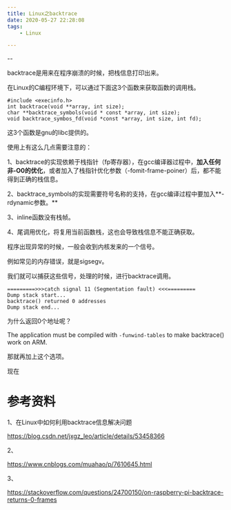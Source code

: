 ```yaml
---
title: Linux之backtrace
date: 2020-05-27 22:28:08
tags:
	- Linux

---
```


--

backtrace是用来在程序崩溃的时候，把栈信息打印出来。

在Linux的C编程环境下，可以通过下面这3个函数来获取函数的调用栈。

```
#include <execinfo.h>
int backtrace(void **array, int size);
char **backtrace_symbols(void * const *array, int size);
void backtrace_symbos_fd(void *const *array, int size, int fd);
```

这3个函数是gnu的libc提供的。

使用上有这么几点需要注意的：

1、backtrace的实现依赖于栈指针（fp寄存器），在gcc编译器过程中，**加入任何非-O0的优化**，或者加入了栈指针优化参数（-fomit-frame-poiner）后，都不能得到正确的栈信息。

2、backtrace_symbols的实现需要符号名称的支持，在gcc编译过程中要加入**-rdynamic参数。**

3、inline函数没有栈帧。

4、尾调用优化，将复用当前函数栈，这也会导致栈信息不能正确获取。



程序出现异常的时候，一般会收到内核发来的一个信号。

例如常见的内存错误，就是sigsegv。

我们就可以捕获这些信号，处理的时候，进行backtrace调用。



```
=========>>>catch signal 11 (Segmentation fault) <<<=========
Dump stack start...
backtrace() returned 0 addresses
Dump stack end...
```

为什么返回0个地址呢？

The application must be compiled with `-funwind-tables` to make backtrace() work on ARM.

那就再加上这个选项。

现在

# 参考资料

1、在Linux中如何利用backtrace信息解决问题

https://blog.csdn.net/jxgz_leo/article/details/53458366

2、

https://www.cnblogs.com/muahao/p/7610645.html

3、

https://stackoverflow.com/questions/24700150/on-raspberry-pi-backtrace-returns-0-frames